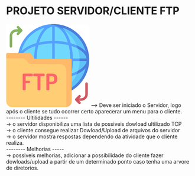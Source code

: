 #   PROJETO SERVIDOR/CLIENTE FTP
<img src="images/ftp.png">
--> Deve ser iniciado o Servidor, logo após o cliente se tudo ocorrer certo aparecerar um menu para o cliente.<br>
-------- Ultilidades ------ <br>
-> o servidor disponibiliza uma lista de possiveis dowload ultilizado TCP <br> 
-> o cliente consegue realizar Dowload/Upload de arquivos do servidor <br>
-> o servidor mostra respostas dependendo da atividade que o cliente realiza. <br>
-------- Melhorias ----- <br>
-> possiveis melhorias, adicionar a possibilidade do cliente fazer dowloads/upload
a partir de um determinado ponto caso tenha uma arvore de diretorios.
